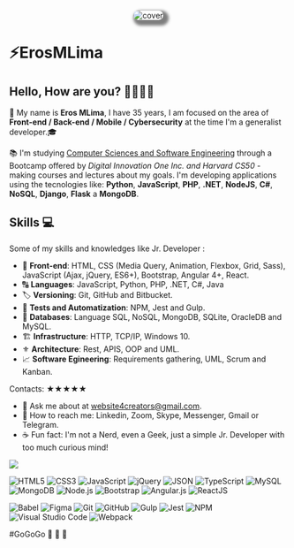 <!-- Cover -->
<p align="center">
	<img 
		alt="cover" 
		loading="lazy"
		src="./assets/Cover_GitHub.gif" 
		style="border-radius: 15px; box-shadow: 5px 5px 5px 5px rgba(0,0,0,.5);" 
		title="Eros MLima" 
	>
</p>

<h1>⚡️ErosMLima</h1> 

## Hello, How are you? &#129311;&#127995;&#129492;&#127995;

👨 My name is **Eros MLima**, I have 35 years, I am focused on the area of **Front-end / Back-end / Mobile / Cybersecurity** at the time I'm a generalist developer.🎓

📚 I'm studying [Computer Sciences and Software Engineering](https://www.igti.com.br/custom/desenvolvedor-front-end/) through a Bootcamp offered by *Digital Innovation One Inc. and Harvard CS50* - making courses and lectures about my goals. I'm developing applications using the tecnologies like: **Python**, **JavaScript**, **PHP**, **.NET**, **NodeJS**, **C#**, **NoSQL**, **Django**, **Flask** a **MongoDB**.

## Skills 💻

<!-- Skills -->
Some of my skills and knowledges like Jr. Developer :
- 👔 **Front-end**: HTML, CSS (Media Query, Animation, Flexbox, Grid, Sass), JavaScript (Ajax, jQuery, ES6+), Bootstrap, Angular 4+, React.
- 🔠 **Languages**: JavaScript, Python, PHP, .NET, C#, Java
- 🏷️ **Versioning**: Git, GitHub and Bitbucket.
- 🧪 **Tests and Automatization**: NPM, Jest and Gulp.
- 🔰 **Databases**: Language SQL, NoSQL, MongoDB, SQLite, OracleDB and MySQL.
- 🏗️ **Infrastructure**: HTTP, TCP/IP, Windows 10.
- ⚜️ **Architecture**: Rest, APIS, OOP and UML.
- 📈 **Software Egineering**: Requirements gathering, UML, Scrum and Kanban.

Contacts: ★★★★★
- 💬 Ask me about at website4creators@gmail.com.
- 📲 How to reach me: Linkedin, Zoom, Skype, Messenger, Gmail or Telegram.
- ☕️ Fun fact: I'm not a Nerd, even a Geek, just a simple Jr. Developer with too much curious mind!

<img src="https://github-readme-stats.vercel.app/api/top-langs/?username=ErosMLima&layout=compact&theme=jolly"
style="max-width:120%" align="center">


<!-- Languages, libs and frameworks -->
<p align="left">
	<img alt="HTML5" src="https://img.shields.io/badge/-HTML-fff?style=plastic&logo=HTML5" title="HTML5" />
	<img alt="CSS3" src="https://img.shields.io/badge/-CSS-fff?style=plastic&logo=CSS3&logoColor=1572B6" title="CSS3" />
	<img alt="JavaScript" src="https://img.shields.io/badge/-JavaScript-fff?fff&style=plastic&logo=javascript&logoColor=f7ab00" title="JavaScript" />
	<img alt="jQuery" src="https://img.shields.io/badge/-jQuery-fff?style=plastic&logo=jquery&logoColor=4878a0" title="jQuery" />
	<img alt="JSON" src="https://img.shields.io/badge/-JSON-fff?style=plastic&logo=json&logoColor=1a1a1a" title="JSON" />
	<img alt="TypeScript" src="https://img.shields.io/badge/-TypeScript-fff?style=plastic&logo=typescript" title="TypeScript" />
	<img alt="MySQL" src="https://img.shields.io/badge/-MySQL-fff?style=plastic&logoColor=00758f&logo=mysql" title="MySQL" />
	<img alt="MongoDB" src="https://img.shields.io/badge/-MongoDB-fff?style=plastic&logoColor=009547&logo=mongodb" title="MongoDB" />
	<img alt="Node.js" src="https://img.shields.io/badge/-Node.js-fff?style=plastic&logoColor=fff&logo=node.js&logoColor=5B9856" title="Node.js" />
	<img alt="Bootstrap" src="https://img.shields.io/badge/-Bootstrap-fff?style=plastic&logo=bootstrap&logoColor=563D7C" title="Bootstrap" />
	<img alt="Angular.js" src="https://img.shields.io/badge/-Angular-fff?style=plastic&logo=angular&logoColor=af2d2f" title="Angular.js" />
	<img alt="ReactJS" src="https://img.shields.io/badge/-React-fff?style=plastic&logo=react&logoColor=18BCEE" title="ReactJS" />
</p>

<!-- Tools Front-end -->
<p align="left">
	<img alt="Babel" src="https://img.shields.io/badge/-Babel-fff?style=plastic&logo=babel" title="Babel" />
	<img alt="Figma" src="https://img.shields.io/badge/-Figma-fff?fff&style=plastic&logo=figma" title="Figma" />
	<img alt="Git" src="https://img.shields.io/badge/-Git-fff?style=plastic&logo=git" title="Git" />
	<img alt="GitHub" src="https://img.shields.io/badge/-GitHub-fff?style=plastic&logo=github&logoColor=333333" title="GitHub" />
	<img alt="Gulp" src="https://img.shields.io/badge/-Gulp-fff?style=plastic&logo=gulp" title="Gulp" />
	<img alt="Jest" src="https://img.shields.io/badge/-Jest-fff?style=plastic&logo=jest&logoColor=944058" title="Jest" />
	<img alt="NPM" src="https://img.shields.io/badge/-NPM-fff?style=plastic&logo=npm" title="NPM" />
	<img alt="Visual Studio Code" src="https://img.shields.io/badge/-Visual%20Studio%20Code-fff?style=plastic&logo=visual-studio-code&logoColor=007ACC" title="Visual Studio Code" />
	<img alt="Webpack" src="https://img.shields.io/badge/-Webpack-fff?style=plastic&logo=webpack&logoColor=1b74ba" title="Webpack" />
</p>

#GoGoGo 🚀 🚀 🚀
